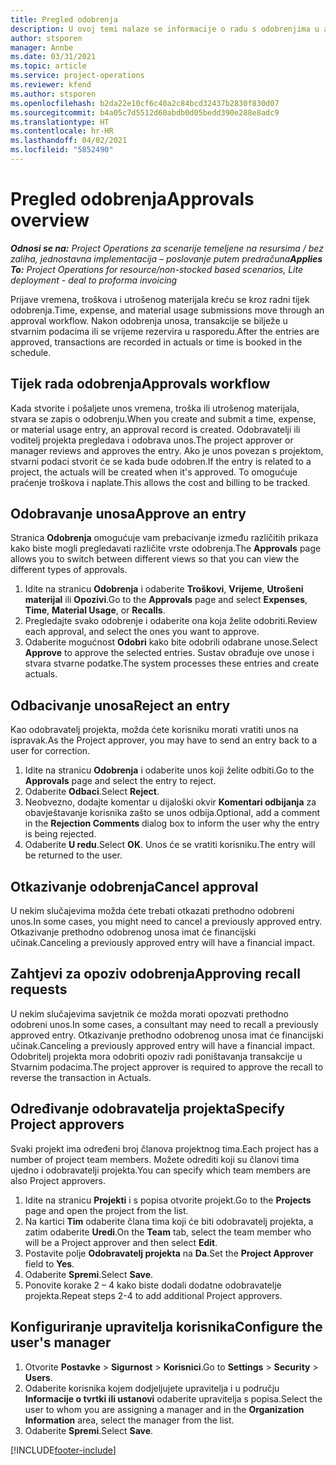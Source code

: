 ```yaml
---
title: Pregled odobrenja
description: U ovoj temi nalaze se informacije o radu s odobrenjima u aplikaciji Project Operations.
author: stsporen
manager: Annbe
ms.date: 03/31/2021
ms.topic: article
ms.service: project-operations
ms.reviewer: kfend
ms.author: stsporen
ms.openlocfilehash: b2da22e10cf6c40a2c84bcd32437b2830f830d07
ms.sourcegitcommit: b4a05c7d5512d60abdb0d05bedd390e288e8adc9
ms.translationtype: HT
ms.contentlocale: hr-HR
ms.lasthandoff: 04/02/2021
ms.locfileid: "5852490"
---
```

# <a name="approvals-overview"></a><span data-ttu-id="d329f-103">Pregled odobrenja</span><span class="sxs-lookup"><span data-stu-id="d329f-103">Approvals overview</span></span>

<span data-ttu-id="d329f-104">_**Odnosi se na:** Project Operations za scenarije temeljene na resursima / bez zaliha, jednostavna implementacija – poslovanje putem predračuna_</span><span class="sxs-lookup"><span data-stu-id="d329f-104">_**Applies To:** Project Operations for resource/non-stocked based scenarios, Lite deployment - deal to proforma invoicing_</span></span>

<span data-ttu-id="d329f-105">Prijave vremena, troškova i utrošenog materijala kreću se kroz radni tijek odobrenja.</span><span class="sxs-lookup"><span data-stu-id="d329f-105">Time, expense, and material usage submissions move through an approval workflow.</span></span> <span data-ttu-id="d329f-106">Nakon odobrenja unosa, transakcije se bilježe u stvarnim podacima ili se vrijeme rezervira u rasporedu.</span><span class="sxs-lookup"><span data-stu-id="d329f-106">After the entries are approved, transactions are recorded in actuals or time is booked in the schedule.</span></span>

## <a name="approvals-workflow"></a><span data-ttu-id="d329f-107">Tijek rada odobrenja</span><span class="sxs-lookup"><span data-stu-id="d329f-107">Approvals workflow</span></span>
<span data-ttu-id="d329f-108">Kada stvorite i pošaljete unos vremena, troška ili utrošenog materijala, stvara se zapis o odobrenju.</span><span class="sxs-lookup"><span data-stu-id="d329f-108">When you create and submit a time, expense, or material usage entry, an approval record is created.</span></span> <span data-ttu-id="d329f-109">Odobravatelji ili voditelj projekta pregledava i odobrava unos.</span><span class="sxs-lookup"><span data-stu-id="d329f-109">The project approver or manager reviews and approves the entry.</span></span> <span data-ttu-id="d329f-110">Ako je unos povezan s projektom, stvarni podaci stvorit će se kada bude odobren.</span><span class="sxs-lookup"><span data-stu-id="d329f-110">If the entry is related to a project, the actuals will be created when it's approved.</span></span> <span data-ttu-id="d329f-111">To omogućuje praćenje troškova i naplate.</span><span class="sxs-lookup"><span data-stu-id="d329f-111">This allows the cost and billing to be tracked.</span></span>

## <a name="approve-an-entry"></a><span data-ttu-id="d329f-112">Odobravanje unosa</span><span class="sxs-lookup"><span data-stu-id="d329f-112">Approve an entry</span></span>
<span data-ttu-id="d329f-113">Stranica **Odobrenja** omogućuje vam prebacivanje između različitih prikaza kako biste mogli pregledavati različite vrste odobrenja.</span><span class="sxs-lookup"><span data-stu-id="d329f-113">The **Approvals** page allows you to switch between different views so that you can view the different types of approvals.</span></span>
  
1. <span data-ttu-id="d329f-114">Idite na stranicu **Odobrenja** i odaberite **Troškovi**, **Vrijeme**, **Utrošeni materijal** ili **Opozivi**.</span><span class="sxs-lookup"><span data-stu-id="d329f-114">Go to the **Approvals** page and select **Expenses**, **Time**, **Material Usage**, or **Recalls**.</span></span>
2. <span data-ttu-id="d329f-115">Pregledajte svako odobrenje i odaberite ona koja želite odobriti.</span><span class="sxs-lookup"><span data-stu-id="d329f-115">Review each approval, and select the ones you want to approve.</span></span>
3. <span data-ttu-id="d329f-116">Odaberite mogućnost **Odobri** kako bite odobrili odabrane unose.</span><span class="sxs-lookup"><span data-stu-id="d329f-116">Select **Approve** to approve the selected entries.</span></span>
<span data-ttu-id="d329f-117">Sustav obrađuje ove unose i stvara stvarne podatke.</span><span class="sxs-lookup"><span data-stu-id="d329f-117">The system processes these entries and create actuals.</span></span>

## <a name="reject-an-entry"></a><span data-ttu-id="d329f-118">Odbacivanje unosa</span><span class="sxs-lookup"><span data-stu-id="d329f-118">Reject an entry</span></span>
<span data-ttu-id="d329f-119">Kao odobravatelj projekta, možda ćete korisniku morati vratiti unos na ispravak.</span><span class="sxs-lookup"><span data-stu-id="d329f-119">As the Project approver, you may have to send an entry back to a user for correction.</span></span>
  
1. <span data-ttu-id="d329f-120">Idite na stranicu **Odobrenja** i odaberite unos koji želite odbiti.</span><span class="sxs-lookup"><span data-stu-id="d329f-120">Go to the **Approvals** page and select the entry to reject.</span></span> 
2. <span data-ttu-id="d329f-121">Odaberite **Odbaci**.</span><span class="sxs-lookup"><span data-stu-id="d329f-121">Select **Reject**.</span></span>
3. <span data-ttu-id="d329f-122">Neobvezno, dodajte komentar u dijaloški okvir **Komentari odbijanja** za obavještavanje korisnika zašto se unos odbija.</span><span class="sxs-lookup"><span data-stu-id="d329f-122">Optional, add a comment in the **Rejection Comments** dialog box to inform the user why the entry is being rejected.</span></span>
4. <span data-ttu-id="d329f-123">Odaberite **U redu**.</span><span class="sxs-lookup"><span data-stu-id="d329f-123">Select **OK**.</span></span> <span data-ttu-id="d329f-124">Unos će se vratiti korisniku.</span><span class="sxs-lookup"><span data-stu-id="d329f-124">The entry will be returned to the user.</span></span>
  
## <a name="cancel-approval"></a><span data-ttu-id="d329f-125">Otkazivanje odobrenja</span><span class="sxs-lookup"><span data-stu-id="d329f-125">Cancel approval</span></span>
<span data-ttu-id="d329f-126">U nekim slučajevima možda ćete trebati otkazati prethodno odobreni unos.</span><span class="sxs-lookup"><span data-stu-id="d329f-126">In some cases, you might need to cancel a previously approved entry.</span></span> <span data-ttu-id="d329f-127">Otkazivanje prethodno odobrenog unosa imat će financijski učinak.</span><span class="sxs-lookup"><span data-stu-id="d329f-127">Canceling a previously approved entry will have a financial impact.</span></span> 

## <a name="approving-recall-requests"></a><span data-ttu-id="d329f-128">Zahtjevi za opoziv odobrenja</span><span class="sxs-lookup"><span data-stu-id="d329f-128">Approving recall requests</span></span>
<span data-ttu-id="d329f-129">U nekim slučajevima savjetnik će možda morati opozvati prethodno odobreni unos.</span><span class="sxs-lookup"><span data-stu-id="d329f-129">In some cases, a consultant may need to recall a previously approved entry.</span></span> <span data-ttu-id="d329f-130">Otkazivanje prethodno odobrenog unosa imat će financijski učinak.</span><span class="sxs-lookup"><span data-stu-id="d329f-130">Canceling a previously approved entry will have a financial impact.</span></span> <span data-ttu-id="d329f-131">Odobritelj projekta mora odobriti opoziv radi poništavanja transakcije u Stvarnim podacima.</span><span class="sxs-lookup"><span data-stu-id="d329f-131">The project approver is required to approve the recall to reverse the transaction in Actuals.</span></span>

## <a name="specify-project-approvers"></a><span data-ttu-id="d329f-132">Određivanje odobravatelja projekta</span><span class="sxs-lookup"><span data-stu-id="d329f-132">Specify Project approvers</span></span>
<span data-ttu-id="d329f-133">Svaki projekt ima određeni broj članova projektnog tima.</span><span class="sxs-lookup"><span data-stu-id="d329f-133">Each project has a number of project team members.</span></span> <span data-ttu-id="d329f-134">Možete odrediti koji su članovi tima ujedno i odobravatelji projekta.</span><span class="sxs-lookup"><span data-stu-id="d329f-134">You can specify which team members are also Project approvers.</span></span>

1. <span data-ttu-id="d329f-135">Idite na stranicu **Projekti** i s popisa otvorite projekt.</span><span class="sxs-lookup"><span data-stu-id="d329f-135">Go to the **Projects** page and open the project from the list.</span></span>
2. <span data-ttu-id="d329f-136">Na kartici **Tim** odaberite člana tima koji će biti odobravatelj projekta, a zatim odaberite **Uredi**.</span><span class="sxs-lookup"><span data-stu-id="d329f-136">On the **Team** tab, select the team member who will be a Project approver and then select **Edit**.</span></span>
3. <span data-ttu-id="d329f-137">Postavite polje **Odobravatelj projekta** na **Da**.</span><span class="sxs-lookup"><span data-stu-id="d329f-137">Set the **Project Approver** field to **Yes**.</span></span>
4. <span data-ttu-id="d329f-138">Odaberite **Spremi**.</span><span class="sxs-lookup"><span data-stu-id="d329f-138">Select **Save**.</span></span>
5. <span data-ttu-id="d329f-139">Ponovite korake 2 – 4 kako biste dodali dodatne odobravatelje projekta.</span><span class="sxs-lookup"><span data-stu-id="d329f-139">Repeat steps 2-4 to add additional Project approvers.</span></span>

## <a name="configure-the-users-manager"></a><span data-ttu-id="d329f-140">Konfiguriranje upravitelja korisnika</span><span class="sxs-lookup"><span data-stu-id="d329f-140">Configure the user's manager</span></span>

1. <span data-ttu-id="d329f-141">Otvorite **Postavke** > **Sigurnost** > **Korisnici**.</span><span class="sxs-lookup"><span data-stu-id="d329f-141">Go to **Settings** > **Security** > **Users**.</span></span>
2. <span data-ttu-id="d329f-142">Odaberite korisnika kojem dodjeljujete upravitelja i u području **Informacije o tvrtki ili ustanovi** odaberite upravitelja s popisa.</span><span class="sxs-lookup"><span data-stu-id="d329f-142">Select the user to whom you are assigning a manager and in the **Organization Information** area, select the manager from the list.</span></span> 
3. <span data-ttu-id="d329f-143">Odaberite **Spremi**.</span><span class="sxs-lookup"><span data-stu-id="d329f-143">Select **Save**.</span></span>




[!INCLUDE[footer-include](../includes/footer-banner.md)]
